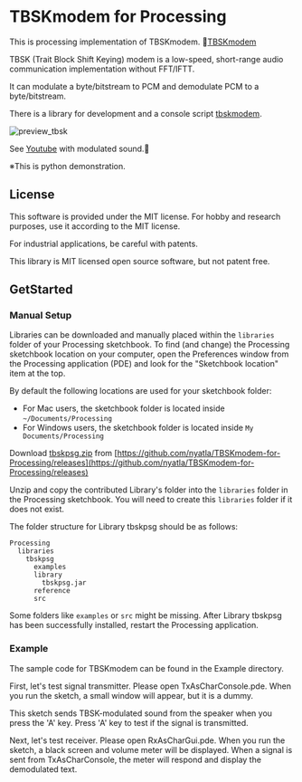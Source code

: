 # TBSKmodem for Processing



This is processing implementation of TBSKmodem.
🐓[TBSKmodem](https://github.com/nyatla/TBSKmodem/)


TBSK (Trait Block Shift Keying) modem is a low-speed, short-range audio communication implementation without FFT/IFTT.

It can modulate a byte/bitstream to PCM  and demodulate PCM to a byte/bitstream.

There is a library for development and a console script [tbskmodem](tbskmodem.md).

![preview_tbsk](https://user-images.githubusercontent.com/2483108/194768184-cecddff0-1fa4-4df8-af3f-f16ed4ef1718.gif)

See [Youtube](https://www.youtube.com/watch?v=4cB3hWATDUQ) with modulated sound.🎵

※This is python demonstration.


## License

This software is provided under the MIT license. For hobby and research purposes, use it according to the MIT license.

For industrial applications, be careful with patents.

This library is MIT licensed open source software, but not patent free.


## GetStarted

### Manual Setup
Libraries can be downloaded and manually placed within the `libraries` folder of your Processing sketchbook. To find (and change) the Processing sketchbook location on your computer, open the Preferences window from the Processing application (PDE) and look for the "Sketchbook location" item at the top.

By default the following locations are used for your sketchbook folder: 
  * For Mac users, the sketchbook folder is located inside `~/Documents/Processing` 
  * For Windows users, the sketchbook folder is located inside `My Documents/Processing`

Download [tbskpsg.zip](https://github.com/nyatla/TBSKmodem-for-Processing/releases) from [https://github.com/nyatla/TBSKmodem-for-Processing/releases](https://github.com/nyatla/TBSKmodem-for-Processing/releases)

Unzip and copy the contributed Library's folder into the `libraries` folder in the Processing sketchbook. You will need to create this `libraries` folder if it does not exist.

The folder structure for Library tbskpsg should be as follows:

```
Processing
  libraries
    tbskpsg
      examples
      library
        tbskpsg.jar
      reference
      src
```
             
Some folders like `examples` or `src` might be missing. After Library tbskpsg has been successfully installed, restart the Processing application.


### Example
The sample code for TBSKmodem can be found in the Example directory.

First, let's test signal transmitter. Please open TxAsCharConsole.pde. When you run the sketch, a small window will appear, but it is a dummy.

This sketch sends TBSK-modulated sound from the speaker when you press the 'A' key. Press 'A' key to test if the signal is transmitted.

Next, let's test receiver. Please open RxAsCharGui.pde. When you run the sketch, a black screen and volume meter will be displayed. When a signal is sent from TxAsCharConsole, the meter will respond and display the demodulated text.

